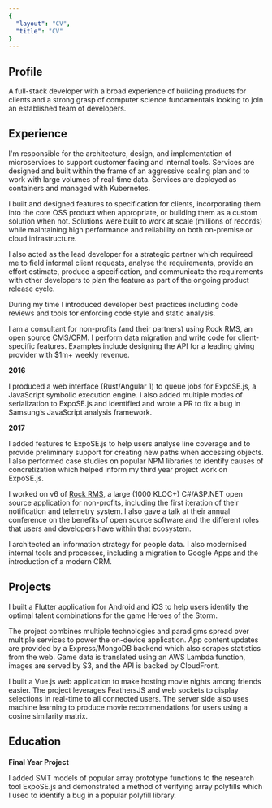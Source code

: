 ```yaml
---
{
  "layout": "CV",
  "title": "CV"
}
---
```

<c-v-header />

## Profile

A full-stack developer with a broad experience of building products for clients and a strong grasp of computer science fundamentals looking to join an established team of developers.

<grid title="Languages" items="languages" class="block" />

## Experience

<block title="Limejump" subtitle="Fullstack Developer" years="February 2019-Current">

I'm responsible for the architecture, design, and implementation of microservices to support customer facing and internal tools. Services are designed and built within the frame of an aggressive scaling plan and to work with large volumes of real-time data. Services are deployed as containers and managed with Kubernetes.

<skills :list="['Python', 'Node.js', 'React', 'Go', 'Postgres', 'GraphQL', 'Google Cloud', 'AWS', 'Rabbit MQ', 'Microservices', 'Docker', 'Kubernetes', 'Nginx', 'Scrun']" />

</block>

<block title="Spark Development Network" subtitle="Developer, Remote" years="June 2018-February 2019">

I built and designed features to specification for clients, incorporating them into the core OSS product when appropriate, or building them as a custom solution when not. Solutions were built to work at scale (millions of records) while maintaining high performance and reliability on both on-premise or cloud infrastructure.

I also acted as the lead developer for a strategic partner which requireed me to field informal client requests, analyse the requirements, provide an effort estimate, produce a specification, and communicate the requirements with other developers to plan the feature as part of the ongoing product release cycle.

During my time I introduced developer best practices including code reviews and tools for enforcing code style and static analysis.

<skills :list="['C#', 'ASP.NET', 'SQL', 'SQL Server', 'jQuery', 'IIS', 'Azure', 'Windows Server',  'Requirements Analysis', 'OSS Community Management', 'Release Planning', 'Retainer Management']" />

</block>

<block title="Bricks and Mortar Studio" subtitle="Consultant" years="2016-Current">
I am a consultant for non-profits (and their partners) using Rock RMS, an open source CMS/CRM. I perform data migration and write code for client-specific features. Examples include designing the API for a leading giving provider with $1m+ weekly revenue.

<skills :list="['C#', 'ASP.NET', 'SQL', 'Python3', 'Pandas', 'Requirements Analysis', 'Project Management']" />

</block>

<block title="Royal Holloway, University of London" subtitle="Undergraduate Researcher" years="Summer 2016 / Summer 2017">

**2016**

I produced a web interface (Rust/Angular 1) to queue jobs for ExpoSE.js, a JavaScript symbolic execution engine. I also added multiple modes of serialization to ExpoSE.js and identified and wrote a PR to fix a bug in Samsung’s JavaScript analysis framework.

**2017**

I added features to ExpoSE.js to help users analyse line coverage and to provide preliminary support for creating new paths when accessing objects. I also performed case studies on popular NPM libraries to identify causes of concretization which helped inform my third year project work on ExpoSE.js.

<skills :list="['Rust', 'GDB', 'Z3', 'SMT', 'Angular 1', 'JavaScript', 'Node.js', 'Bash']" />

</block>

<block title="Spark Development Network" subtitle="Internship" years="Summer 2016">

I worked on v6 of [Rock RMS](https://github.com/SparkDevNetwork/Rock/), a large (1000 KLOC+) C#/ASP.NET open source application for non-profits, including the first iteration of their notification and telemetry system. I also gave a talk at their annual conference on the benefits of open source software and the different roles that users and developers have within that ecosystem.

<skills :list="['C#', 'ASP.NET', 'SQL', 'Entity Framework 6', 'SQL Server', 'HTML5', 'CSS3', 'jQuery', 'Git', 'Public Speaking']" />

</block>

<block title="Hope Church" subtitle="Communications Director" years="2013-2015">

I architected an information strategy for people data. I also modernised internal tools and processes, including a migration to Google Apps and the introduction of a modern CRM.

</block>

## Projects

<block title="Heroes Companion" github-url="arranf/Heroes-Companion">

I built a Flutter application for Android and iOS to help users identify the optimal talent combinations for the game Heroes of the Storm.

The project combines multiple technologies and paradigms spread over multiple services to power the on-device application. App content updates are provided by a Express/MongoDB backend which also scrapes statistics from the web. Game data is translated using an AWS Lambda function, images are served by S3, and the API is backed by CloudFront.

<skills :list="['Flutter', 'Dart', 'Redux', 'Java', 'SQLite', 'Express', 'MongoDB', 'Mongoose', 'AWS', 'S3', 'Puppeteer', 'Heroku']" />

</block>

<block title="Jonathan's Movies" github-url="arranf/Jonathans-Movies-Client">

I built a Vue.js web application to make hosting movie nights among friends easier. The project leverages FeathersJS and web sockets to display selections in real-time to all connected users. The server side also uses machine learning to produce movie recommendations for users using a cosine similarity matrix.

<skills :list="['Vue', 'Webpack', 'Jest', 'Real-Time', 'Web Sockets', 'Machine Learning', 'OAuth']" />

</block>

## Education
<block title="First Class Software Engineering BSc" subtitle="Royal Holloway, University of London" years="2015-2018">

<grid title="Awards" items="awards" width="100" />

<h4 style="margin-bottom: 0px">Final Year Project</h4>

<div style="margin-top: 4px;"></div>

I added SMT models of popular array prototype functions to the research tool ExpoSE.js and demonstrated a method of verifying array polyfills which I used to identify a bug in a popular polyfill library.

<!-- <div style="margin-bottom: 2em;"></div> -->
<!-- <grid title="Elective Modules" items="modules" width="33" /> -->

</block>

